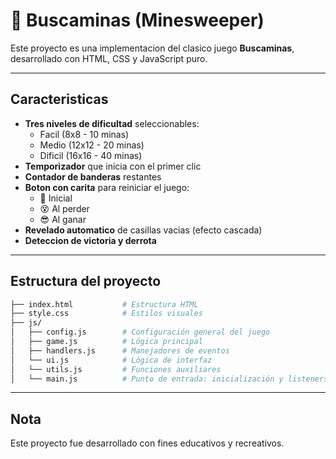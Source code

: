 # 🧨 Buscaminas (Minesweeper)

Este proyecto es una implementacion del clasico juego **Buscaminas**, desarrollado con HTML, CSS y JavaScript puro.

---

## Caracteristicas

- **Tres niveles de dificultad** seleccionables:
    - Facil (8x8 - 10 minas)
    - Medio (12x12 - 20 minas)
    - Dificil (16x16 - 40 minas)
- **Temporizador** que inicia con el primer clic
- **Contador de banderas** restantes
- **Boton con carita** para reiniciar el juego:
    - 🙂 Inicial
    - 😵 Al perder
    - 😎 Al ganar
- **Revelado automatico** de casillas vacias (efecto cascada)
- **Deteccion de victoria y derrota**

---

## Estructura del proyecto

```bash
├── index.html           # Estructura HTML
├── style.css            # Estilos visuales
├── js/
│   ├── config.js        # Configuración general del juego
│   ├── game.js          # Lógica principal
│   ├── handlers.js      # Manejadores de eventos
│   └── ui.js            # Lógica de interfaz
│   └── utils.js         # Funciones auxiliares
│   └── main.js          # Punto de entrada: inicialización y listeners
```
---
##  Nota

Este proyecto fue desarrollado con fines educativos y recreativos.
